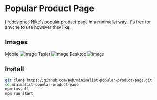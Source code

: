 # Popular Product Page

I redesigned Nike's popular product page in a minimalist way. It's free for anyone to use however they like.

## Images

Mobile
![image](https://i.ibb.co/vZsHq7G/Screenshot-2024-08-13-021217.png)
Tablet
![image](https://i.ibb.co/dQLt6hg/Screenshot-2024-08-13-020749.png)
Desktop
![image](https://i.ibb.co/Fnn8DHd/Screenshot-2024-08-13-020759.png)

## Install

```bash
git clone https://github.com/agb/minimalist-popular-product-page.git
cd minimalist-popular-product-page
npm install
npm run start
```
